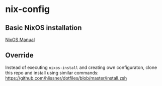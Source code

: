 # nix-config

## Basic NixOS installation

[NixOS Manual](https://nixos.org/manual/nixos/stable/#sec-installation-manual-summary)

## Override

Instead of executing `nixos-install` and creating own configuraton, clone this repo and install using similar commands: https://github.com/hlissner/dotfiles/blob/master/install.zsh
